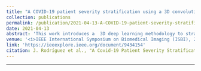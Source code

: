 ```yaml
---
title: "A COVID-19 patient severity stratification using a 3D convolutional strategy on CT-scans"
collection: publications
permalink: /publication/2021-04-13-A-COVID-19-patient-severity-stratification-using-a-3D-convolutional-strategy-on-CT-scans
date: 2021-04-13
abstract: 'This work introduces a  3D deep learning methodology to stratify patients according to the severity of lung infection caused by COVID-19 disease on computerized tomography images (CT).  A set of volumetric attention maps were also obtained to explain the results and support the diagnostic tasks. The validation of the approach was carried out on a dataset composed of 350 patients, diagnosed by the RT-PCR assay either as negative (control - 175) or positive (COVID-19 - 175). Additionally, the patients were graded (0-25) by two expert radiologists according to the extent of lobar involvement. These gradings were used to define 5 COVID-19 severity categories. The model yields an average 60\% accuracy for the multi-severity classification task. Additionally, a set of Mann Whitney U significance tests were conducted to compare the severity groups. Results show that patients in different severity groups have significantly different severity scores ($p< 0.01$) for all the compared severity groups.'
venue: '<i>IEEE International Symposium on Biomedical Imaging (ISBI), 2021.</i>'
link: 'https://ieeexplore.ieee.org/document/9434154'
citation: J. Rodríguez et al., "A Covid-19 Patient Severity Stratification using a 3D Convolutional Strategy on CT-Scans," 2021 IEEE 18th International Symposium on Biomedical Imaging (ISBI), 2021, pp. 1665-1668, doi: 10.1109/ISBI48211.2021.9434154.
---
```

---
